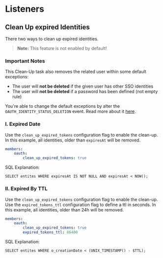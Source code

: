 # Listeners

## Clean Up expired Identities
There two ways to clean up expired identities. 

> **Note:** This feature is not enabled by default!

### Important Notes
This Clean-Up task also removes the related user within some default exceptions:
- The user will **not be deleted** if the given user has other SSO identities 
- The user will **not be deleted** if a password has been defined (not empty rule)

You're able to change the default exceptions by alter the `OAUTH_IDENTITY_STATUS_DELETION` event. Read more about it [here](./32_IdentityStatusListener.md).

### I. Expired Date
Use the `clean_up_expired_tokens` configuration flag to enable the clean-up.
In this example, all identities, older than `expiresAt` will be removed.


```yaml
members:
    oauth:
        clean_up_expired_tokens: true
```

SQL Explanation:

```mysql
SELECT entites WHERE expiresAt IS NOT NULL AND expiresAt < NOW();
```

### II. Expired By TTL
Use the `clean_up_expired_tokens` configuration flag to enable the clean-up. Use the `expired_tokens_ttl` configuration flag to define a ttl in seconds.
In this example, all identities, older than 24h will be removed.

```yaml
members:
    oauth:
        clean_up_expired_tokens: true
        expired_tokens_ttl: 86400
```

SQL Explanation:

```mysql
SELECT entites WHERE o_creationDate < (UNIX_TIMESTAMP() - $TTL);
```